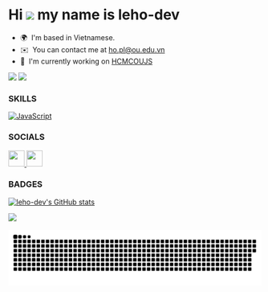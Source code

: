 Hi ![](https://user-images.githubusercontent.com/18350557/176309783-0785949b-9127-417c-8b55-ab5a4333674e.gif) my name is leho-dev 
================================================================================================================================

* 🌍  I'm based in Vietnamese.
* ✉️  You can contact me at [ho.pl@ou.edu.vn](mailto:ho.pl@ou.edu.vn)
* 🚀  I'm currently working on [HCMCOUJS](http://journalofscience.ou.edu.vn)

<a href="https://www.github.com/leho-dev" target="_blank" rel="noreferrer"><img
src="https://img.shields.io/github/followers/leho-dev?logo=github&style=for-the-badge&color=0891b2&labelColor=000000" /></a>
![](https://komarev.com/ghpvc/?username=leho-dev)

### SKILLS


<p align="left">
<a href="https://developer.mozilla.org/en-US/docs/Web/JavaScript" target="_blank" rel="noreferrer"><img src="https://raw.githubusercontent.com/danielcranney/readme-generator/main/public/icons/skills/javascript-colored.svg" width="36" height="36" alt="JavaScript" /></a>
</p>


### SOCIALS

<p align="left"> <a href="https://www.facebook.com/lehodev" target="_blank" rel="noreferrer"> <picture> <source media="(prefers-color-scheme: dark)" srcset="https://raw.githubusercontent.com/danielcranney/readme-generator/main/public/icons/socials/facebook-dark.svg" /> <source media="(prefers-color-scheme: light)" srcset="https://raw.githubusercontent.com/danielcranney/readme-generator/main/public/icons/socials/facebook.svg" /> <img src="https://raw.githubusercontent.com/danielcranney/readme-generator/main/public/icons/socials/facebook.svg" width="32" height="32" /> </picture> </a> <a href="https://www.github.com/leho-dev" target="_blank" rel="noreferrer"> <picture> <source media="(prefers-color-scheme: dark)" srcset="https://raw.githubusercontent.com/danielcranney/readme-generator/main/public/icons/socials/github-dark.svg" /> <source media="(prefers-color-scheme: light)" srcset="https://raw.githubusercontent.com/danielcranney/readme-generator/main/public/icons/socials/github.svg" /> <img src="https://raw.githubusercontent.com/danielcranney/readme-generator/main/public/icons/socials/github.svg" width="32" height="32" /> </picture> </a></p>

### BADGES

<a href="http://www.github.com/leho-dev"><img src="https://github-readme-stats.vercel.app/api?username=leho-dev&show_icons=true&hide=issues,&count_private=true&title_color=3382ed&text_color=ffffff&icon_color=0891b2&bg_color=000000&hide_border=true&show_icons=true" alt="leho-dev's GitHub stats" /></a>

<a href="http://www.github.com/leho-dev"><img src="https://github-readme-streak-stats.herokuapp.com/?user=leho-dev&stroke=ffffff&background=000000&ring=3382ed&fire=3382ed&currStreakNum=ffffff&currStreakLabel=3382ed&sideNums=ffffff&sideLabels=ffffff&dates=ffffff&hide_border=true" /></a>

![](https://github.com/anvyidol/anvyidol/raw/output/dist/github-snake.svg)

